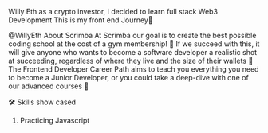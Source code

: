 Willy Eth as a crypto investor, I decided to learn full stack Web3 Development This is my front end Journey👋

@WillyEth
About Scrimba At Scrimba our goal is to create the best possible coding school at the cost of a gym membership! 💜 If we succeed with this, it will give anyone who wants to become a software developer a realistic shot at succeeding, regardless of where they live and the size of their wallets 🎉 The Frontend Developer Career Path aims to teach you everything you need to become a Junior Developer, or you could take a deep-dive with one of our advanced courses 🚀

🛠 Skills show cased
1. Practicing Javascript
 